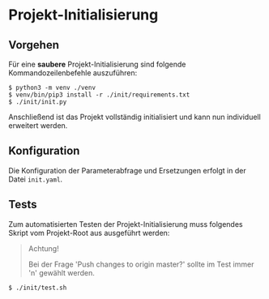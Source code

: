 # Projekt-Initialisierung

## Vorgehen

Für eine __saubere__ Projekt-Initialisierung sind folgende Kommandozeilenbefehle auszuführen:

````shell script
$ python3 -m venv ./venv
$ venv/bin/pip3 install -r ./init/requirements.txt
$ ./init/init.py
````

Anschließend ist das Projekt vollständig initialisiert und kann nun individuell erweitert werden.

## Konfiguration

Die Konfiguration der Parameterabfrage und Ersetzungen erfolgt in der Datei `init.yaml`.

## Tests

Zum automatisierten Testen der Projekt-Initialisierung muss folgendes Skript vom Projekt-Root aus ausgeführt werden:

> Achtung!
>
> Bei der Frage 'Push changes to origin master?' sollte im Test immer 'n' gewählt werden. 

````shell script
$ ./init/test.sh
````
 
